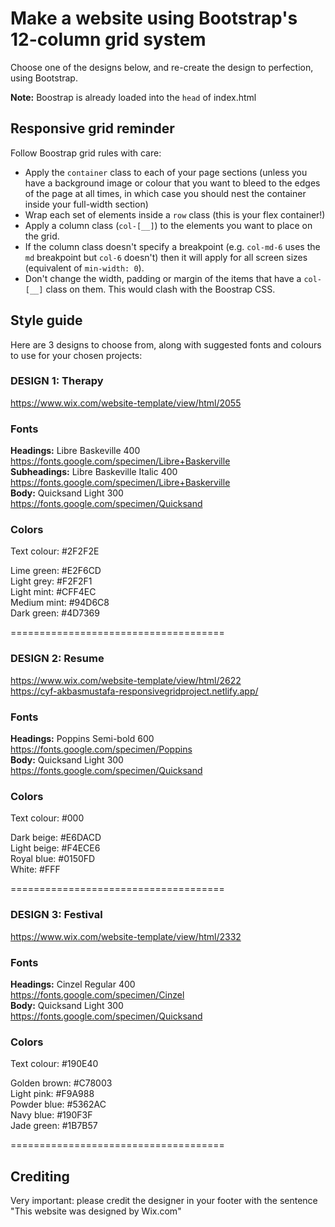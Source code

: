# Make a website using Bootstrap's 12-column grid system

Choose one of the designs below, and re-create the design to perfection, using Bootstrap.

**Note:** Boostrap is already loaded into the `head` of index.html

## Responsive grid reminder

Follow Boostrap grid rules with care:

- Apply the `container` class to each of your page sections (unless you have a background image or colour that you want to bleed to the edges of the page at all times, in which case you should nest the container inside your full-width section)
- Wrap each set of elements inside a `row` class (this is your flex container!)
- Apply a column class (`col-[__]`) to the elements you want to place on the grid.
- If the column class doesn't specify a breakpoint (e.g. `col-md-6` uses the `md` breakpoint but `col-6` doesn't) then it will apply for all screen sizes (equivalent of `min-width: 0`).
- Don't change the width, padding or margin of the items that have a `col-[__]` class on them. This would clash with the Boostrap CSS.

## Style guide

Here are 3 designs to choose from, along with suggested fonts and colours to use for your chosen projects:

### **DESIGN 1: Therapy**

https://www.wix.com/website-template/view/html/2055

### Fonts

**Headings:** Libre Baskeville 400  
https://fonts.google.com/specimen/Libre+Baskerville  
**Subheadings:** Libre Baskeville Italic 400  
https://fonts.google.com/specimen/Libre+Baskerville  
**Body:** Quicksand Light 300  
https://fonts.google.com/specimen/Quicksand

### Colors

Text colour: #2F2F2E

Lime green: #E2F6CD  
Light grey: #F2F2F1  
Light mint: #CFF4EC  
Medium mint: #94D6C8  
Dark green: #4D7369

=====================================

### **DESIGN 2: Resume**

https://www.wix.com/website-template/view/html/2622  
https://cyf-akbasmustafa-responsivegridproject.netlify.app/

### Fonts

**Headings:** Poppins Semi-bold 600  
https://fonts.google.com/specimen/Poppins  
**Body:** Quicksand Light 300  
https://fonts.google.com/specimen/Quicksand

### Colors

Text colour: #000

Dark beige: #E6DACD  
Light beige: #F4ECE6  
Royal blue: #0150FD  
White: #FFF

=====================================

### **DESIGN 3: Festival**

https://www.wix.com/website-template/view/html/2332

### Fonts

**Headings:** Cinzel Regular 400  
https://fonts.google.com/specimen/Cinzel  
**Body:** Quicksand Light 300  
https://fonts.google.com/specimen/Quicksand

### Colors

Text colour: #190E40

Golden brown: #C78003  
Light pink: #F9A988  
Powder blue: #5362AC  
Navy blue: #190F3F  
Jade green: #1B7B57

=====================================

## **Crediting**

Very important: please credit the designer in your footer with the sentence
"This website was designed by Wix.com"
